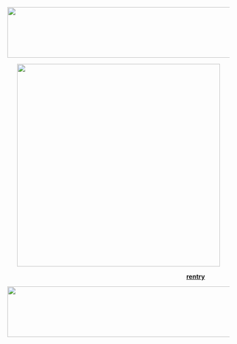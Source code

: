 <p align="center">
  <img width="1050" height="115" src="https://64.media.tumblr.com/3a9e2df4f0db1ed50526ee3fc96109c5/9294095bd274d868-af/s2048x3072/649f88015645d780cf4d91f1d7e015f389dac7f7.pnj">
</p>

<p align="center">
  <img width="460" height="460" src="https://64.media.tumblr.com/e64730359da489e33a33f2d4ddd18097/4639150a3d0c235b-9f/s540x810/6f654af48da14a66107ff7c99113b326cd6a9798.pnj">
</p>

                             [**rentry**](https://rentry.co/unearthlyco)

<p align="center">
  <img width="1050" height="115" src="https://64.media.tumblr.com/3a9e2df4f0db1ed50526ee3fc96109c5/9294095bd274d868-af/s2048x3072/649f88015645d780cf4d91f1d7e015f389dac7f7.pnj">
</p>
